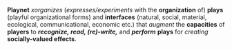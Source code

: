 **Playnet** _xorganizes_ (_expresses/experiments_ with the **organization** of) **plays** (playful organizational forms) and **interfaces** (natural, social, material, ecological, communicational, economic etc.) that _augment_ the **capacities** of **players** to _**recognize, read, (re)-write,**_ and _**perform**_ **plays** for _creating_ **socially-valued effects**.
